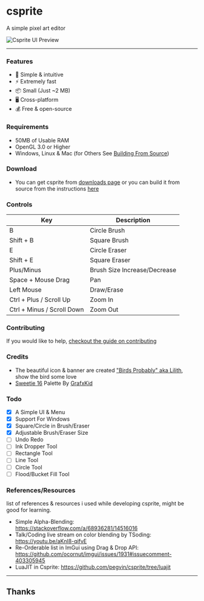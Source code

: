 # csprite
A simple pixel art editor

![Csprite UI Preview](https://github.com/csprite/csprite/assets/75035219/7d5488ee-c26c-484b-8b18-1c62457c7af0)

---
### Features
- :beginner: Simple & intuitive
- :zap: Extremely fast
- :package: Small (Just ~2 MB)
- :desktop_computer: Cross-platform
- :moneybag: Free & open-source

### Requirements
- 50MB of Usable RAM
- OpenGL 3.0 or Higher
- Windows, Linux & Mac (for Others See [Building From Source](https://csprite.github.io/wiki/latest-git/building-from-source.html))

### Download
- You can get csprite from [downloads page](https://csprite.github.io/downloads/) or you can build it from source from the instructions [here](https://csprite.github.io/wiki/latest-git/building-from-source.html)

### Controls
| Key                          | Description                  |
|------------------------------|------------------------------|
| B                            | Circle Brush                 |
| Shift + B                    | Square Brush                 |
| E                            | Circle Eraser                |
| Shift + E                    | Square Eraser                |
| Plus/Minus                   | Brush Size Increase/Decrease |
| Space + Mouse Drag           | Pan                          |
| Left Mouse                   | Draw/Erase                   |
| Ctrl + Plus / Scroll Up      | Zoom In                      |
| Ctrl + Minus / Scroll Down   | Zoom Out                     |

### Contributing
If you would like to help, [checkout the guide on contributing](https://github.com/csprite/.github/blob/master/CONTRIBUTING.md)

### Credits
- The beautiful icon & banner are created ["Birds Probably" aka Lilith](https://www.instagram.com/birds_probably/), show the bird some love
- [Sweetie 16](https://lospec.com/palette-list/sweetie-16) Palette By [GrafxKid](http://grafxkid.tumblr.com/palettes)

### Todo
- [x] A Simple UI & Menu
- [x] Support For Windows
- [x] Square/Circle in Brush/Eraser
- [x] Adjustable Brush/Eraser Size
- [ ] Undo Redo
- [ ] Ink Dropper Tool
- [ ] Rectangle Tool
- [ ] Line Tool
- [ ] Circle Tool
- [ ] Flood/Bucket Fill Tool

### References/Resources
list of references & resources i used while developing csprite, might be good for learning.

- Simple Alpha-Blending: https://stackoverflow.com/a/68936281/14516016
- Talk/Coding live stream on color blending by TSoding: https://youtu.be/aKnl8-qifvE
- Re-Orderable list in ImGui using Drag & Drop API: https://github.com/ocornut/imgui/issues/1931#issuecomment-403305945
- LuaJIT in Csprite: https://github.com/pegvin/csprite/tree/luajit

---
## Thanks
